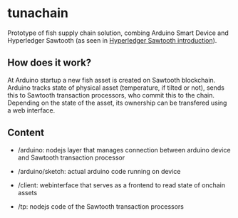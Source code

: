 # tunachain

Prototype of fish supply chain solution, combing Arduino Smart Device and Hyperledger Sawtooth (as seen in <a href="https://www.youtube.com/watch?v=8nrVlICgiYM">Hyperledger Sawtooth introduction</a>).

## How does it work?

At Arduino startup a new fish asset is created on Sawtooth blockchain. Arduino tracks state of physical asset (temperature, if tilted or not), sends this to Sawtooth transaction processors, who commit this to the chain. Depending on the state of the asset, its ownership can be transfered using a web interface.

## Content

- /arduino: nodejs layer that manages connection between arduino device and Sawtooth transaction processor
 
- /arduino/sketch: actual arduino code running on device
    
- /client: webinterface that serves as a frontend to read state of onchain assets

- /tp: nodejs code of the Sawtooth transaction processors
